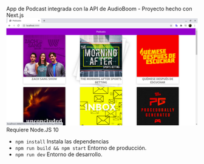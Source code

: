 App de Podcast integrada con la API de AudioBoom - Proyecto hecho con Next.js
![App Screenshot](./.readme-static/Podcast.png)
Requiere Node.JS 10

* `npm install` Instala las dependencias
* `npm run build && npm start` Entorno de producción.
* `npm run dev` Entorno de desarrollo. 
